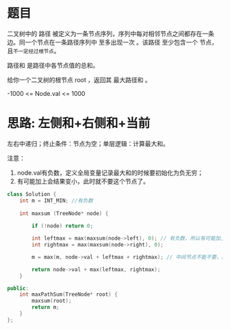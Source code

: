# 题目

二叉树中的 路径 被定义为一条节点序列，序列中每对相邻节点之间都存在一条边。同一个节点在一条路径序列中 至多出现一次 。该路径 至少包含一个 节点，且`不一定经过根节点`。

路径和 是路径中各节点值的总和。

给你一个二叉树的根节点 root ，返回其 最大路径和 。

-1000 <= Node.val <= 1000

# 思路: 左侧和+右侧和+当前

左右中递归；终止条件：节点为空；单层逻辑：计算最大和。

注意：
1. node.val有负数，定义全局变量记录最大和的时候要初始化为负无穷；
2. 有可能加上会结果变小，此时就不要这个节点了。

```c++
class Solution {
    int m = INT_MIN; //有负数
    
    int maxsum (TreeNode* node) {
        
        if (!node) return 0;

        int leftmax = max(maxsum(node->left), 0); // 有负数，所以有可能加上之后反而减小，此时就不要这个节点了
        int rightmax = max(maxsum(node->right), 0);

        m = max(m, node->val + leftmax + rightmax); // 中间节点不能不要，要不然断开了。。。

        return node->val + max(leftmax, rightmax);
    } 

public:
    int maxPathSum(TreeNode* root) {
        maxsum(root);
        return m;
    }
};

```